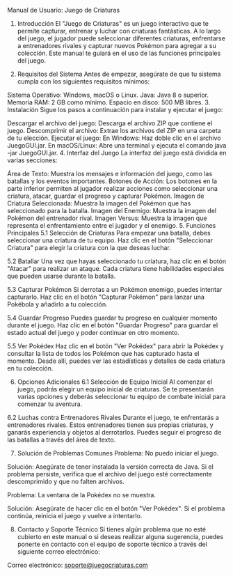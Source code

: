 Manual de Usuario: Juego de Criaturas

1. Introducción
El "Juego de Criaturas" es un juego interactivo que te permite capturar, entrenar y luchar con criaturas fantásticas. A lo largo del juego, el jugador puede seleccionar diferentes criaturas, enfrentarse a entrenadores rivales y capturar nuevos Pokémon para agregar a su colección. Este manual te guiará en el uso de las funciones principales del juego.

2. Requisitos del Sistema
Antes de empezar, asegúrate de que tu sistema cumpla con los siguientes requisitos mínimos:

Sistema Operativo: Windows, macOS o Linux.
Java: Java 8 o superior.
Memoria RAM: 2 GB como mínimo.
Espacio en disco: 500 MB libres.
3. Instalación
Sigue los pasos a continuación para instalar y ejecutar el juego:

Descargar el archivo del juego: Descarga el archivo ZIP que contiene el juego.
Descomprimir el archivo: Extrae los archivos del ZIP en una carpeta de tu elección.
Ejecutar el juego:
En Windows: Haz doble clic en el archivo JuegoGUI.jar.
En macOS/Linux: Abre una terminal y ejecuta el comando java -jar JuegoGUI.jar.
4. Interfaz del Juego
La interfaz del juego está dividida en varias secciones:

Área de Texto: Muestra los mensajes e información del juego, como las batallas y los eventos importantes.
Botones de Acción: Los botones en la parte inferior permiten al jugador realizar acciones como seleccionar una criatura, atacar, guardar el progreso y capturar Pokémon.
Imagen de Criatura Seleccionada: Muestra la imagen del Pokémon que has seleccionado para la batalla.
Imagen del Enemigo: Muestra la imagen del Pokémon del entrenador rival.
Imagen Versus: Muestra la imagen que representa el enfrentamiento entre el jugador y el enemigo.
5. Funciones Principales
5.1 Selección de Criaturas
Para empezar una batalla, debes seleccionar una criatura de tu equipo. Haz clic en el botón "Seleccionar Criatura" para elegir la criatura con la que deseas luchar.

5.2 Batallar
Una vez que hayas seleccionado tu criatura, haz clic en el botón "Atacar" para realizar un ataque. Cada criatura tiene habilidades especiales que pueden usarse durante la batalla.

5.3 Capturar Pokémon
Si derrotas a un Pokémon enemigo, puedes intentar capturarlo. Haz clic en el botón "Capturar Pokémon" para lanzar una Pokébola y añadirlo a tu colección.

5.4 Guardar Progreso
Puedes guardar tu progreso en cualquier momento durante el juego. Haz clic en el botón "Guardar Progreso" para guardar el estado actual del juego y poder continuar en otro momento.

5.5 Ver Pokédex
Haz clic en el botón "Ver Pokédex" para abrir la Pokédex y consultar la lista de todos los Pokémon que has capturado hasta el momento. Desde allí, puedes ver las estadísticas y detalles de cada criatura en tu colección.

6. Opciones Adicionales
6.1 Selección de Equipo Inicial
Al comenzar el juego, podrás elegir un equipo inicial de criaturas. Se te presentarán varias opciones y deberás seleccionar tu equipo de combate inicial para comenzar tu aventura.

6.2 Luchas contra Entrenadores Rivales
Durante el juego, te enfrentarás a entrenadores rivales. Estos entrenadores tienen sus propias criaturas, y ganarás experiencia y objetos al derrotarlos. Puedes seguir el progreso de las batallas a través del área de texto.

7. Solución de Problemas Comunes
Problema: No puedo iniciar el juego.

Solución: Asegúrate de tener instalada la versión correcta de Java. Si el problema persiste, verifica que el archivo del juego esté correctamente descomprimido y que no falten archivos.

Problema: La ventana de la Pokédex no se muestra.

Solución: Asegúrate de hacer clic en el botón "Ver Pokédex". Si el problema continúa, reinicia el juego y vuelve a intentarlo.

8. Contacto y Soporte Técnico
Si tienes algún problema que no esté cubierto en este manual o si deseas realizar alguna sugerencia, puedes ponerte en contacto con el equipo de soporte técnico a través del siguiente correo electrónico:

Correo electrónico: soporte@juegocriaturas.com
